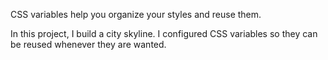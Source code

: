 CSS variables help you organize your styles and reuse them.

In this project, I build a city skyline. I configured CSS variables so they can be reused whenever they are wanted.

